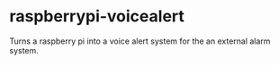 raspberrypi-voicealert
======================

Turns a raspberry pi into a voice alert system for the an external alarm system.
